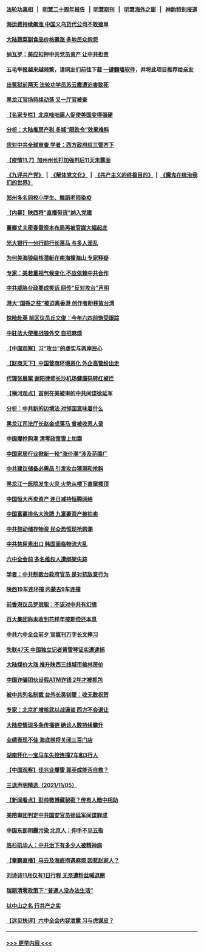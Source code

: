 #### [法轮功真相](https://github.com/gfw-breaker/truth/blob/master/README.md?t=0) &nbsp;&nbsp;|&nbsp;&nbsp; [明慧二十周年报告](https://github.com/gfw-breaker/mh-reports/blob/master/README.md?t=0) &nbsp;&nbsp;|&nbsp;&nbsp;[明慧期刊](https://github.com/gfw-breaker/mh-qikan) &nbsp;&nbsp;|&nbsp;&nbsp; [明慧海外之窗](https://github.com/gfw-breaker/mh-news/blob/master/README.md?t=0) &nbsp;&nbsp;|&nbsp;&nbsp; [神韵特别报道](https://github.com/gfw-breaker/mh-news/blob/master/shenyun.md?t=0)
#### [海运费持续飙涨 中国义乌货代公司不敢接单](../pages/nsc413/n13360057.md?t=11080801) 
#### [大陆蔬菜副食品价格飙涨 多地民众抱怨](../pages/nsc413/n13360083.md?t=11080801) 
#### [纳瓦罗：美应扣押中共党员资产 让中共担责](../pages/nsc413/n13359963.md?t=11080801) 
#### 五毛举报越来越频繁，请网友们前往下载 [一键翻墙软件](https://github.com/gfw-breaker/ssr-accounts)，并将此项目推荐给亲友
#### [出冤狱前两天 法轮功学员苏云霞遭迫害致死](../pages/nsc413/n13359313.md?t=11080801) 
#### [黑龙江官场持续动荡 又一厅官被查](../pages/nsc413/n13359923.md?t=11080801) 
#### [【名家专栏】北京咄咄逼人促使美国变得强硬](../pages/nsc413/n13355939.md?t=11080801) 
#### [分析：大陆推房产税 多城“限跌令”效果难料](../pages/nsc413/n13359635.md?t=11080801) 
#### [应对中共全球审查 学者：西方政府应三管齐下](../pages/nsc413/n13354082.md?t=11080801) 
#### [【疫情11.7】加州州长打加强剂后11天未露面](../pages/nsc413/n13359330.md?t=11080801) 
#### [《九评共产党》](https://github.com/begood0513/9ping.md/blob/master/README.md) &nbsp;|&nbsp; [《解体党文化》](../../../../jtdwh.md/blob/master/README.md)  &nbsp;|&nbsp; [《共产主义的终极目的》](../../../../gczydzjmd.md/blob/master/README.md) &nbsp;|&nbsp; [《魔鬼在统治我们的世界》](../../../../mgztzwmdsj.md/blob/master/README.md) 
#### [郑州多名同校小学生、舞蹈老师染疫](../pages/nsc413/n13359304.md?t=11080801) 
#### [【内幕】陕西将“直播带货”纳入党建](../pages/nsc413/n13354322.md?t=11080801) 
#### [董卿丈夫密春雷资本布局再被官媒大幅起底](../pages/nsc413/n13359067.md?t=11080801) 
#### [光大银行一分行前行长落马 与多人淫乱](../pages/nsc413/n13358900.md?t=11080801) 
#### [为何美海狼级核潜艇在南海撞海山 专家释疑](../pages/nsc413/n13353791.md?t=11080801) 
#### [专家：美若重视气候变化 不应依赖中共合作](../pages/nsc413/n13358406.md?t=11080801) 
#### [中共威胁台政要成笑话 网传“反对攻台”声明](../pages/nsc413/n13358413.md?t=11080801) 
#### [港大“国殇之柱”被迫离香港 创作者盼移放台湾](../pages/nsc413/n13358519.md?t=11080801) 
#### [惊险赴英 前区议员丘文俊：今年六四前饱受跟踪](../pages/nsc413/n13358644.md?t=11080801) 
#### [中驻法大使推战狼外交 自招麻烦](../pages/nsc413/n13356374.md?t=11080801) 
#### [【中国观察】习“攻台”的虚实与两岸民心](../pages/nsc413/n13358640.md?t=11080801) 
#### [【财商天下】中国营商环境恶化 外企高管纷出走](../pages/nsc413/n13358077.md?t=11080801) 
#### [代理张展案 谢阳律师长沙机场健康码转红被拦](../pages/nsc413/n13358444.md?t=11080801) 
#### [【横河观点】首例在美被审的中共间谍徐延军](../pages/nsc413/n13358506.md?t=11080801) 
#### [分析：中共新的边境法 对邻国意味着什么](../pages/nsc413/n13358299.md?t=11080801) 
#### [黑龙江司法厅长赵金成落马 曾被收恶人录](../pages/nsc413/n13358407.md?t=11080801) 
#### [中国爆抢购潮 清零政策雪上加霜](../pages/nsc413/n13358365.md?t=11080801) 
#### [中国家居行业掀新一轮“涨价潮”涉及范围广](../pages/nsc413/n13358363.md?t=11080801) 
#### [中共建议储备必需品 引发攻台猜测和抢购](../pages/nsc413/n13358287.md?t=11080801) 
#### [黑龙江一医院发生火灾 火势从楼下直窜楼顶](../pages/nsc413/n13358304.md?t=11080801) 
#### [中国恒大再卖资产 连日减持恒腾网络](../pages/nsc413/n13358272.md?t=11080801) 
#### [中国富豪排名大洗牌 九富豪资产被拍卖](../pages/nsc413/n13357114.md?t=11080801) 
#### [中共鼓动储存物资 民众恐慌现抢购潮](../pages/nsc413/n13357092.md?t=11080801) 
#### [中共禁尿素出口 韩国面临物流大乱](../pages/nsc413/n13357089.md?t=11080801) 
#### [六中全会前 多名维权人遭绑架失踪](../pages/nsc413/n13357986.md?t=11080801) 
#### [学者：中共制裁台政府官员 是对抗敌意行为](../pages/nsc413/n13357604.md?t=11080801) 
#### [陕西19车连环撞 内蒙古9车连撞](../pages/nsc413/n13357587.md?t=11080801) 
#### [前香港议员罗冠聪：不该对中共有幻想](../pages/nsc413/n13357561.md?t=11080801) 
#### [百大集团称未收到花样年按期偿还本息](../pages/nsc413/n13357436.md?t=11080801) 
#### [中共六中全会前夕 官媒刊万字长文捧习](../pages/nsc413/n13357579.md?t=11080801) 
#### [失联47天 中国独立记者黄雪琴证实遭逮捕](../pages/nsc413/n13357488.md?t=11080801) 
#### [大陆煤价大涨 推升陕西三线城市榆林房价](../pages/nsc413/n13357126.md?t=11080801) 
#### [中国诈骗团伙设假ATM诈钱 2年才被抓包](../pages/nsc413/n13357472.md?t=11080801) 
#### [被中共列名制裁 台外长吴钊燮：收无数祝贺](../pages/nsc413/n13357238.md?t=11080801) 
#### [专家：北京扩增核武以战逼谈 西方不会退让](../pages/nsc413/n13357317.md?t=11080801) 
#### [大陆疫情现多条传播链 确诊人数持续攀升](../pages/nsc413/n13357306.md?t=11080801) 
#### [业绩表现不佳 海底捞将关闭三百门店](../pages/nsc413/n13357046.md?t=11080801) 
#### [湖南怀化一宝马车失控连撞7车和3行人](../pages/nsc413/n13357021.md?t=11080801) 
#### [【中国观察】佳兆业爆雷 郭英成能否自救？](../pages/nsc413/n13355560.md?t=11080801) 
#### [三退声明精选（2021/11/05）](../pages/nsc413/n13356983.md?t=11080801) 
#### [【新闻看点】彭帅微博藏秘密？传有人暗中相助](../pages/nsc413/n13356390.md?t=11080801) 
#### [美陪审团判定中共国安官员徐延军间谍罪成](../pages/nsc413/n13356896.md?t=11080801) 
#### [中国东部阴霾污染 北京人：伸手不见五指](../pages/nsc413/n13356345.md?t=11080801) 
#### [洛杉矶华人：中共治下有多少人被精神病](../pages/nsc413/n13356929.md?t=11080801) 
#### [【秦鹏直播】马云及海底捞遇麻烦 因惹赵家人？](../pages/nsc413/n13356732.md?t=11080801) 
#### [刘诗诗11月仅有1日行程 无奈遭粉丝喊退圈](../pages/nsc413/n13356456.md?t=11080801) 
#### [瑞丽清零政策下 “普通人没办法生活”](../pages/nsc413/n13356581.md?t=11080801) 
#### [以中山之名 行共产之实](../pages/nsc413/n13346437.md?t=11080801) 
#### [【远见快评】六中全会内容泄露 习与虎谋皮？](../pages/nsc413/n13356789.md?t=11080801) 

----
#### [ >>> 更早内容 <<< ](../indexes/nsc413-earlier.md)
